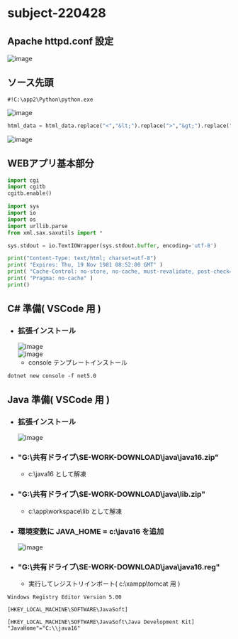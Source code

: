 # subject-220428

## Apache httpd.conf 設定
![image](https://user-images.githubusercontent.com/1501327/165674740-70e2521b-5b26-4b01-ad34-f0f5b7a9fbcd.png)

## ソース先頭
```
#!C:\app2\Python\python.exe
```

![image](https://user-images.githubusercontent.com/1501327/165674257-e612b180-7f88-493f-8ca6-895349a3d76a.png)
```py
html_data = html_data.replace("<","&lt;").replace(">","&gt;").replace("\n","<br>")
```
![image](https://user-images.githubusercontent.com/1501327/165674336-24c65a38-554c-439b-8d69-4631ea20371f.png)

## WEBアプリ基本部分
```py
import cgi
import cgitb
cgitb.enable()

import sys
import io
import os
import urllib.parse
from xml.sax.saxutils import *

sys.stdout = io.TextIOWrapper(sys.stdout.buffer, encoding='utf-8')

print("Content-Type: text/html; charset=utf-8")
print( "Expires: Thu, 19 Nov 1981 08:52:00 GMT" )
print( "Cache-Control: no-store, no-cache, must-revalidate, post-check=0, pre-check=0" )
print( "Pragma: no-cache" )
print()
```

## C# 準備( VSCode 用 )
- ### 拡張インストール
  ![image](https://user-images.githubusercontent.com/1501327/165723585-849df699-0bbd-4505-ab90-3bc756787f27.png)\
  ![image](https://user-images.githubusercontent.com/1501327/165723680-1338d84d-efce-4508-a6d5-527ee15656a6.png)
  - console テンプレートインストール
```
dotnet new console -f net5.0
```


## Java 準備( VSCode 用 )
- ### 拡張インストール
  ![image](https://user-images.githubusercontent.com/1501327/165723385-ca88c4dc-2d80-4016-b5bb-2f5608f46e99.png)
   
- ### "G:\共有ドライブ\SE-WORK-DOWNLOAD\java\java16.zip"
  - c:\java16 として解凍

- ### "G:\共有ドライブ\SE-WORK-DOWNLOAD\java\lib.zip"
  - c:\app\workspace\lib として解凍

- ### 環境変数に JAVA_HOME = c:\java16 を追加
  ![image](https://user-images.githubusercontent.com/1501327/165722706-dfbd2d64-f8fa-446d-96dd-cbe0e13856b3.png)

- ### "G:\共有ドライブ\SE-WORK-DOWNLOAD\java\java16.reg"
  - 実行してレジストリインポート( c:\xampp\tomcat 用 )
```
Windows Registry Editor Version 5.00

[HKEY_LOCAL_MACHINE\SOFTWARE\JavaSoft]

[HKEY_LOCAL_MACHINE\SOFTWARE\JavaSoft\Java Development Kit]
"JavaHome"="C:\\java16"
```
   
